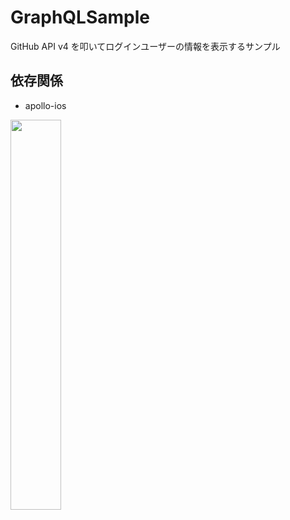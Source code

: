 # GraphQLSample
GitHub API v4 を叩いてログインユーザーの情報を表示するサンプル

## 依存関係
- apollo-ios

<img src="https://user-images.githubusercontent.com/30540303/70120875-d57cc300-16b0-11ea-96e0-837f9238c11a.png" width="40%"></img>

